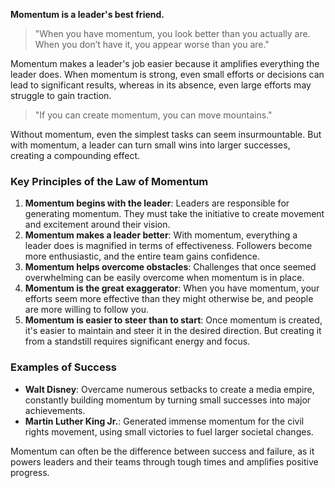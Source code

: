 **Momentum is a leader's best friend.**

> "When you have momentum, you look better than you actually are. When you don’t have it, you appear worse than you are."

Momentum makes a leader's job easier because it amplifies everything the leader does. When momentum is strong, even small efforts or decisions can lead to significant results, whereas in its absence, even large efforts may struggle to gain traction.

> "If you can create momentum, you can move mountains."

Without momentum, even the simplest tasks can seem insurmountable. But with momentum, a leader can turn small wins into larger successes, creating a compounding effect.

### Key Principles of the Law of Momentum

1. **Momentum begins with the leader**: Leaders are responsible for generating momentum. They must take the initiative to create movement and excitement around their vision.
2. **Momentum makes a leader better**: With momentum, everything a leader does is magnified in terms of effectiveness. Followers become more enthusiastic, and the entire team gains confidence.
3. **Momentum helps overcome obstacles**: Challenges that once seemed overwhelming can be easily overcome when momentum is in place.
4. **Momentum is the great exaggerator**: When you have momentum, your efforts seem more effective than they might otherwise be, and people are more willing to follow you.
5. **Momentum is easier to steer than to start**: Once momentum is created, it's easier to maintain and steer it in the desired direction. But creating it from a standstill requires significant energy and focus.

### Examples of Success

- **Walt Disney**: Overcame numerous setbacks to create a media empire, constantly building momentum by turning small successes into major achievements.
- **Martin Luther King Jr.**: Generated immense momentum for the civil rights movement, using small victories to fuel larger societal changes.

Momentum can often be the difference between success and failure, as it powers leaders and their teams through tough times and amplifies positive progress.